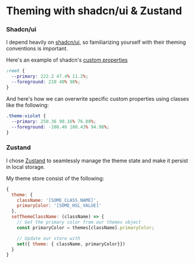 # Theming with shadcn/ui & Zustand

### Shadcn/ui

I depend heavily on [shadcn/ui](https://ui.shadcn.com/), so familiarizing yourself with their theming conventions is important.

Here's an example of shadcn's [custom properties](https://developer.mozilla.org/en-US/docs/Web/CSS/Using_CSS_custom_properties)

```css
:root {
  --primary: 222.2 47.4% 11.2%;
  --foreground: 210 40% 98%;
}
```

And here's how we can overwrite specific custom properties using classes like the following:

```css
.theme-violet {
  --primary: 250.36 90.16% 76.08%;
  --foreground: -108.46 100.43% 94.98%;
}
```

### Zustand

I chose [Zustand](https://docs.pmnd.rs/zustand/getting-started/introduction) to seamlessly manage the theme state and make it persist in local storage.

My theme store consist of the following:

```js
{
  theme: {
    className: '[SOME_CLASS_NAME]',
    primaryColor: '[SOME_HSL_VALUE]'
  },
  setThemeClassName: (className) => {
    // Get the primary color from our themes object
    const primaryColor = themes[className].primaryColor;

    // Update our store with
    set({ theme: { className, primaryColor}})
  }
}
```
